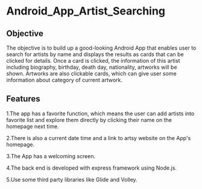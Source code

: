 # Android_App_Artist_Searching


## Objective

The objective is to build up a good-looking Android App that enables user to search for artists by name and displays the results as cards that can be clicked for details. Once a card is clicked, the information of this artist including biography, birthday, death day, nationality, artworks will be shown. Artworks are also clickable cards, which can give user some information about category of current artwork.

## Features
1.The app has a favorite function, which means the user can add artists into favorite list and explore them directly by clicking their name on the homepage next time.

2.There is also a current date time and a link to artsy website on the App's homepage.

3.The App has a welcoming screen. 

4.The back end is developed with express framework using Node.js.

5.Use some third party libraries like Glide and Volley.
